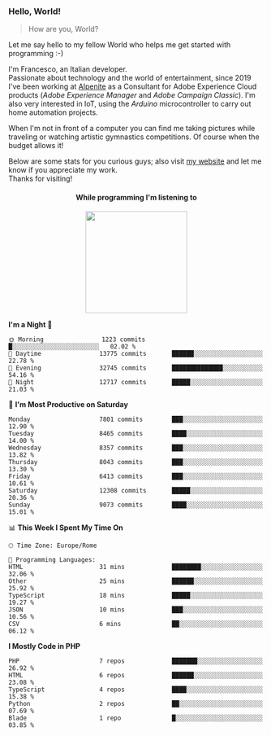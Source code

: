 ### Hello, World!

> How are you, World?

Let me say hello to my fellow World who helps me get started with programming :-)

I'm Francesco, an Italian developer.  
Passionate about technology and the world of entertainment, since 2019 I've been working at [Alpenite](https://www.alpenite.com) as a Consultant for Adobe Experience Cloud products (*Adobe Experience Manager* and *Adobe Campaign Classic*). I'm also very interested in IoT, using the *Arduino* microcontroller to carry out home automation projects.

When I'm not in front of a computer you can find me taking pictures while traveling or watching artistic gymnastics competitions. Of course when the budget allows it!

Below are some stats for you curious guys; also visit [my website](https://www.francescorega.eu) and let me know if you appreciate my work.  
Thanks for visiting!

<div align="center">
  <h4>While programming I'm listening to</h4>
  <a href="https://apps.francescorega.eu/now-playing/11147232609" target="_blank"><img src="https://apps.francescorega.eu/now-playing/11147232609" width="200"></a>
</div>

<!--START_SECTION:waka-->
**I'm a Night 🦉** 

```text
🌞 Morning                1223 commits        █░░░░░░░░░░░░░░░░░░░░░░░░   02.02 % 
🌆 Daytime                13775 commits       ██████░░░░░░░░░░░░░░░░░░░   22.78 % 
🌃 Evening                32745 commits       ██████████████░░░░░░░░░░░   54.16 % 
🌙 Night                  12717 commits       █████░░░░░░░░░░░░░░░░░░░░   21.03 % 
```
📅 **I'm Most Productive on Saturday** 

```text
Monday                   7801 commits        ███░░░░░░░░░░░░░░░░░░░░░░   12.90 % 
Tuesday                  8465 commits        ████░░░░░░░░░░░░░░░░░░░░░   14.00 % 
Wednesday                8357 commits        ███░░░░░░░░░░░░░░░░░░░░░░   13.82 % 
Thursday                 8043 commits        ███░░░░░░░░░░░░░░░░░░░░░░   13.30 % 
Friday                   6413 commits        ███░░░░░░░░░░░░░░░░░░░░░░   10.61 % 
Saturday                 12308 commits       █████░░░░░░░░░░░░░░░░░░░░   20.36 % 
Sunday                   9073 commits        ████░░░░░░░░░░░░░░░░░░░░░   15.01 % 
```


📊 **This Week I Spent My Time On** 

```text
🕑︎ Time Zone: Europe/Rome

💬 Programming Languages: 
HTML                     31 mins             ████████░░░░░░░░░░░░░░░░░   32.06 % 
Other                    25 mins             ██████░░░░░░░░░░░░░░░░░░░   25.92 % 
TypeScript               18 mins             █████░░░░░░░░░░░░░░░░░░░░   19.27 % 
JSON                     10 mins             ███░░░░░░░░░░░░░░░░░░░░░░   10.56 % 
CSV                      6 mins              ██░░░░░░░░░░░░░░░░░░░░░░░   06.12 % 
```

**I Mostly Code in PHP** 

```text
PHP                      7 repos             ███████░░░░░░░░░░░░░░░░░░   26.92 % 
HTML                     6 repos             ██████░░░░░░░░░░░░░░░░░░░   23.08 % 
TypeScript               4 repos             ████░░░░░░░░░░░░░░░░░░░░░   15.38 % 
Python                   2 repos             ██░░░░░░░░░░░░░░░░░░░░░░░   07.69 % 
Blade                    1 repo              █░░░░░░░░░░░░░░░░░░░░░░░░   03.85 % 
```




<!--END_SECTION:waka-->

